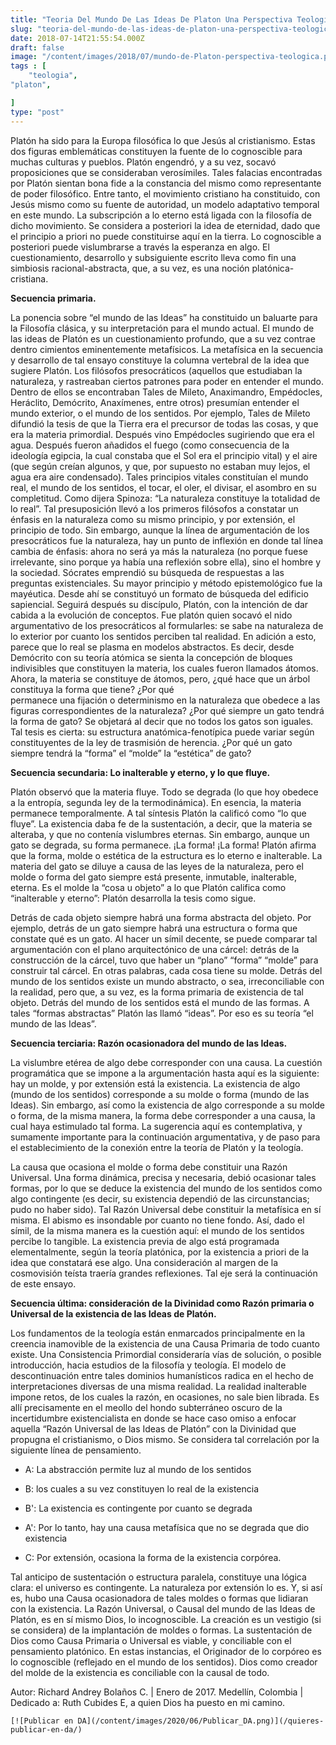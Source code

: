 ```yaml
---
title: "Teoria Del Mundo De Las Ideas De Platon Una Perspectiva Teologica"
slug: "teoria-del-mundo-de-las-ideas-de-platon-una-perspectiva-teologica"
date: 2018-07-14T21:55:54.000Z
draft: false
image: "/content/images/2018/07/mundo-de-Platon-perspectiva-teologica.png"
tags : [
    "teologia",
"platon",

]
type: "post"
---
```


   Platón ha sido para la Europa filosófica lo que Jesús al cristianismo. Estas dos figuras emblemáticas constituyen la fuente de lo cognoscible para muchas culturas y pueblos. Platón engendró, y a su vez, socavó proposiciones que se consideraban verosímiles. Tales falacias encontradas por Platón sientan bona fide a la constancia del mismo como representante de poder filosófico. Entre tanto, el movimiento cristiano ha constituido, con Jesús mismo como su fuente de autoridad, un modelo adaptativo temporal en este mundo. La subscripción a lo eterno está ligada con la filosofía de dicho movimiento. Se considera a posteriori la idea de eternidad, dado que el principio a priori no puede constituirse aquí en la tierra. Lo cognoscible a posteriori puede vislumbrarse a través la esperanza en algo. El cuestionamiento, desarrollo y subsiguiente escrito lleva como fin una simbiosis racional-abstracta, que, a su vez, es una noción platónica-cristiana.

 **Secuencia primaria.**  
  
 La ponencia sobre “el mundo de las Ideas” ha constituido un baluarte para la Filosofía clásica, y su interpretación para el mundo actual. El mundo de las ideas de Platón es un cuestionamiento profundo, que a su vez contrae dentro cimientos eminentemente metafísicos. La metafísica en la secuencia y desarrollo de tal ensayo constituye la columna vertebral de la idea que sugiere Platón. Los filósofos presocráticos (aquellos que estudiaban la naturaleza, y rastreaban ciertos patrones para poder en entender el mundo. Dentro de ellos se encontraban Tales de Mileto, Anaximandro, Empédocles, Heráclito, Demócrito, Anaxímenes, entre otros) presumían entender el mundo exterior, o el mundo de los sentidos. Por ejemplo, Tales de Mileto difundió la tesis de que la Tierra era el precursor de todas las cosas, y que era la materia primordial. Después vino Empédocles sugiriendo que era el agua. Después fueron añadidos el fuego (como consecuencia de la ideología egipcia, la cual constaba que el Sol era el principio vital) y el aire (que según creían algunos, y que, por supuesto no estaban muy lejos, el agua era aire condensado). Tales principios vitales constituían el mundo real, el mundo de los sentidos, el tocar, el oler, el divisar, el asombro en su completitud. Como dijera Spinoza: “La naturaleza constituye la totalidad de lo real”. Tal presuposición llevó a los primeros filósofos a constatar un énfasis en la naturaleza como su mismo principio, y por extensión, el principio de todo. Sin embargo, aunque la línea de argumentación de los presocráticos fue la naturaleza, hay un punto de inflexión en donde tal línea cambia de énfasis: ahora no será ya más la naturaleza (no porque fuese irrelevante, sino porque ya había una reflexión sobre ella), sino el hombre y la sociedad. Sócrates emprendió su búsqueda de respuestas a las preguntas existenciales. Su mayor principio y método epistemológico fue la mayéutica. Desde ahí se constituyó un formato de búsqueda del edificio sapiencial. Seguirá después su discípulo, Platón, con la intención de dar cabida a la evolución de conceptos. Fue platón quien socavó el nido argumentativo de los presocráticos al formularles: se sabe na naturaleza de lo exterior por cuanto los sentidos perciben tal realidad. En adición a esto, parece que lo real se plasma en modelos abstractos. Es decir, desde Demócrito con su teoría atómica se sienta la concepción de bloques indivisibles que constituyen la materia, los cuales fueron llamados átomos. Ahora, la materia se constituye de átomos, pero, ¿qué hace que un árbol constituya la forma que tiene? ¿Por qué  
 permanece una fijación o determinismo en la naturaleza que obedece a las figuras correspondientes de la naturaleza? ¿Por qué siempre un gato tendrá la forma de gato? Se objetará al decir que no todos los gatos son iguales. Tal tesis es cierta: su estructura anatómica-fenotípica puede variar según constituyentes de la ley de trasmisión de herencia. ¿Por qué un gato siempre tendrá la “forma” el “molde” la “estética” de gato?

 **Secuencia secundaria: Lo inalterable y eterno, y lo que fluye.**  
  
 Platón observó que la materia fluye. Todo se degrada (lo que hoy obedece a la entropía, segunda ley de la termodinámica). En esencia, la materia permanece temporalmente. A tal síntesis Platón la calificó como “lo que fluye”. La existencia daba fe de la sustentación, a decir, que la materia se alteraba, y que no contenía vislumbres eternas. Sin embargo, aunque un gato se degrada, su forma permanece. ¡La forma! ¡La forma! Platón afirma que la forma, molde o estética de la estructura es lo eterno e inalterable. La materia del gato se diluye a causa de las leyes de la naturaleza, pero el molde o forma del gato siempre está presente, inmutable, inalterable, eterna. Es el molde la “cosa u objeto” a lo que Platón califica como “inalterable y eterno”: Platón desarrolla la tesis como sigue.

 Detrás de cada objeto siempre habrá una forma abstracta del objeto. Por ejemplo, detrás de un gato siempre habrá una estructura o forma que constate qué es un gato. Al hacer un símil decente, se puede comparar tal argumentación con el plano arquitectónico de una cárcel: detrás de la construcción de la cárcel, tuvo que haber un “plano” “forma” “molde” para construir tal cárcel. En otras palabras, cada cosa tiene su molde. Detrás del mundo de los sentidos existe un mundo abstracto, o sea, irreconciliable con la realidad, pero que, a su vez, es la forma primaria de existencia de tal objeto. Detrás del mundo de los sentidos está el mundo de las formas. A tales “formas abstractas” Platón las llamó “ideas”. Por eso es su teoría “el mundo de las Ideas”.

 **Secuencia terciaria: Razón ocasionadora del mundo de las Ideas.**  
  
 La vislumbre etérea de algo debe corresponder con una causa. La cuestión programática que se impone a la argumentación hasta aquí es la siguiente: hay un molde, y por extensión está la existencia. La existencia de algo (mundo de los sentidos) corresponde a su molde o forma (mundo de las Ideas). Sin embargo, así como la existencia de algo corresponde a su molde o forma, de la misma manera, la forma debe corresponder a una causa, la cual haya estimulado tal forma. La sugerencia aquí es contemplativa, y sumamente importante para la continuación argumentativa, y de paso para el establecimiento de la conexión entre la teoría de Platón y la teología.

 La causa que ocasiona el molde o forma debe constituir una Razón Universal. Una forma dinámica, precisa y necesaria, debió ocasionar tales formas, por lo que se deduce la existencia del mundo de los sentidos como algo contingente (es decir, su existencia dependió de las circunstancias; pudo no haber sido). Tal Razón Universal debe constituir la metafísica en sí misma. El abismo es insondable por cuanto no tiene fondo. Así, dado el símil, de la misma manera es la cuestión aquí: el mundo de los sentidos percibe lo tangible. La existencia previa de algo está programada elementalmente, según la teoría platónica, por la existencia a priori de la idea que constatará ese algo. Una consideración al margen de la cosmovisión teísta traería grandes reflexiones. Tal eje será la continuación de este ensayo.

 **Secuencia última: consideración de la Divinidad como Razón primaria o Universal de la existencia de las Ideas de Platón.**  
  
 Los fundamentos de la teología están enmarcados principalmente en la creencia inamovible de la existencia de una Causa Primaria de todo cuanto existe. Una Consistencia Primordial consideraría vías de solución, o posible introducción, hacia estudios de la filosofía y teología. El modelo de descontinuación entre tales dominios humanísticos radica en el hecho de interpretaciones diversas de una misma realidad. La realidad inalterable impone retos, de los cuales la razón, en ocasiones, no sale bien librada. Es allí precisamente en el meollo del hondo subterráneo oscuro de la incertidumbre existencialista en donde se hace caso omiso a enfocar aquella “Razón Universal de las Ideas de Platón” con la Divinidad que propugna el cristianismo, o Dios mismo. Se considera tal correlación por la siguiente línea de pensamiento.

 
 *  A: La abstracción permite luz al mundo de los sentidos  


 
 *  B: los cuales a su vez constituyen lo real de la existencia   


 
 *  B': La existencia es contingente por cuanto se degrada  


 
 *  A': Por lo tanto, hay una causa metafísica que no se degrada que dio existencia  


 
 *  C: Por extensión, ocasiona la forma de la existencia corpórea.

 
 
 Tal anticipo de sustentación o estructura paralela, constituye una lógica clara: el universo es contingente. La naturaleza por extensión lo es. Y, si así es, hubo una Causa ocasionadora de tales moldes o formas que lidiaran con la existencia. La Razón Universal, o Causal del mundo de las Ideas de Platón, es en sí mismo Dios, lo incognoscible. La creación es un vestigio (si se considera) de la implantación de moldes o formas. La sustentación de Dios como Causa Primaria o Universal es viable, y conciliable con el pensamiento platónico. En estas instancias, el Originador de lo corpóreo es lo cognoscible (reflejado en el mundo de los sentidos). Dios como creador del molde de la existencia es conciliable con la causal de todo.

 Autor: Richard Andrey Bolaños C. | Enero de 2017. Medellín, Colombia | Dedicado a: Ruth Cubides E, a quien Dios ha puesto en mi camino.

    [![Publicar en DA](/content/images/2020/06/Publicar_DA.png)](/quieres-publicar-en-da/) 